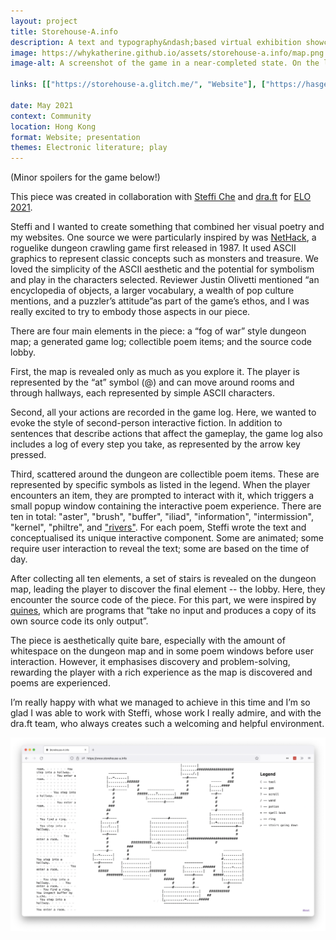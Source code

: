 ```yaml
---
layout: project
title: Storehouse-A.info
description: A text and typography&ndash;based virtual exhibition showcasing interactive visual poetry.
image: https://whykatherine.github.io/assets/storehouse-a.info/map.png
image-alt: A screenshot of the game in a near-completed state. On the left, the game log; in the middle, the dungeon map; on the right, a legend of symbols.

links: [["https://storehouse-a.glitch.me/", "Website"], ["https://hasgeek.com/ajaibghar/freefall-future-text/", "Exhibition"]]

date: May 2021
context: Community
location: Hong Kong
format: Website; presentation
themes: Electronic literature; play
---
```


(Minor spoilers for the game below!)

This piece was created in collaboration with [Steffi Che](https://steffiche.com) and [dra.ft](https://dra-ft.site/) for [ELO 2021](https://eliterature.org/elo2021/).

Steffi and I wanted to create something that combined her visual poetry and my websites. One source we were particularly inspired by was [NetHack](https://en.wikipedia.org/wiki/NetHack), a roguelike dungeon crawling game first released in 1987. It used ASCII graphics to represent classic concepts such as monsters and treasure. We loved the simplicity of the ASCII aesthetic and the potential for symbolism and play in the characters selected. Reviewer Justin Olivetti mentioned “an encyclopedia of objects, a larger vocabulary, a wealth of pop culture mentions, and a puzzler’s attitude”as part of the game’s ethos, and I was really excited to try to embody those aspects in our piece.

There are four main elements in the piece: a “fog of war” style dungeon map; a generated game log; collectible poem items; and the source code lobby.

First, the map is revealed only as much as you explore it. The player is represented by the “at” symbol (@) and can move around rooms and through hallways, each represented by simple ASCII characters.

Second, all your actions are recorded in the game log. Here, we wanted to evoke the style of second-person interactive fiction. In addition to sentences that describe actions that affect the gameplay, the game log also includes a log of every step you take, as represented by the arrow key pressed.

Third, scattered around the dungeon are collectible poem items. These are represented by specific symbols as listed in the legend. When the player encounters an item, they are prompted to interact with it, which triggers a small popup window containing the interactive poem experience. There are ten in total: "aster", "brush", "buffer", "iliad", "information", "intermission", "kernel", "philtre", and <a href="/work/rivers/">"rivers"</a>. For each poem, Steffi wrote the text and conceptualised its unique interactive component. Some are animated; some require user interaction to reveal the text; some are based on the time of day.

After collecting all ten elements, a set of stairs is revealed on the dungeon map, leading the player to discover the final element&nbsp;--&nbsp;the lobby. Here, they encounter the source code of the piece. For this part, we were inspired by [quines](https://en.wikipedia.org/wiki/Quine_(computing)), which are programs that “take no input and produces a copy of its own source code its only output”.

The piece is aesthetically quite bare, especially with the amount of whitespace on the dungeon map and in some poem windows before user interaction. However, it emphasises discovery and problem-solving, rewarding the player with a rich experience as the map is discovered and poems are experienced.

I’m really happy with what we managed to achieve in this time and I’m so glad I was able to work with Steffi, whose work I really admire, and with the dra.ft team, who always creates such a welcoming and helpful environment.

<div class="gallery">
  <img src="/assets/storehouse-a.info/map.png" alt="A screenshot of the game in a near-completed state. On the left, the game log; in the middle, the dungeon map; on the right, a legend of symbols.">
</div>